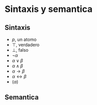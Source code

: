 # Sintaxis y semantica
## Sintaxis
- $p$, un atomo
- $\top$, verdadero
- $\bot$, falso
- $¬\alpha$
- $\alpha\vee\beta$
- $\alpha\wedge\beta$
- $\alpha\rightarrow\beta$
- $\alpha\leftrightarrow\beta$
- $(\alpha)$

## Semantica
